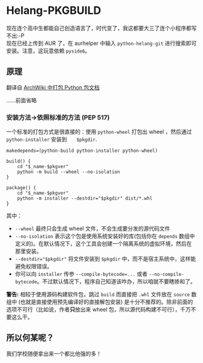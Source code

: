 # Helang-PKGBUILD
现在连个高中生都能自己创造语言了，时代变了，我这都要大三了连个小程序都写不出:-P  
现在已经上传到 AUR 了，在 aurhelper 中输入 `python-helang-git` 进行搜索即可安装。注意，这玩意依赖 `pyside6`。

## 原理
翻译自 [ArchWiki 中打包 Python 包文档](https://wiki.archlinux.org/title/Python_package_guidelines#Standards_based_(PEP_517))

......前面省略

### 安装方法->依照标准的方法 (PEP 517)

一个标准的打包方式是很直接的：使用 `python-wheel` 打包出 wheel ，然后通过 `python-installer` 安装到 `	$pkgdir`.

```
makedepends=(python-build python-installer python-wheel)

build() {
    cd "$_name-$pkgver"
    python -m build --wheel --no-isolation
}

package() {
    cd "$_name-$pkgver"
    python -m installer --destdir="$pkgdir" dist/*.whl
}
```

其中：
* `--wheel` 最终只会生成 wheel 文件，不会生成要分发的源代码文件
* `--no-isolation` 表示这个包是使用系统安装好的库(包括你在 `depends` 数组中定义的)。在默认情况下，这个工具会创建一个隔离系统的虚拟环境，然后在那里安装。
* `--destdir="$pkgdir"` 将文件安装到 `$pkgdir` 中，而不是宿主系统中，这样能避免权限错误。
* 你可以向 `installer` 传参 `--compile-bytecode=...` 或者 `--no-compile-bytecode`。不过默认情况下，程序自己知道该咋办，所以咱就不要瞎掺和了。

**警告:** 相较于使用源码构建软件包，跳过 `build` 而直接把 `.whl` 文件放在 `source` 数组中 (也就是直接使用预先编译好的直接解包安装) 是十分不推荐的。除非前面的选项不可行（比如说，作者**只**放出来 wheel 包，所以源代码构建不可行），千万不要这么干。

## 所以何某呢？
我们学校随便拿出来一个都比他强的多！